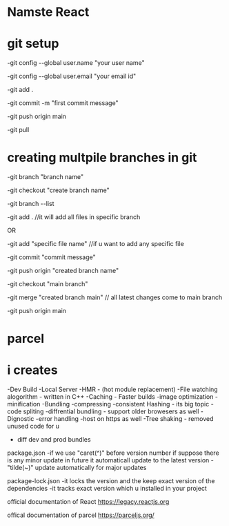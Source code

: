 # Namste React

# git setup

-git config --global user.name "your user name"

-git config --global user.email "your email id"

-git add .

-git commit -m "first commit message"

-git push origin main

-git pull

# creating multpile branches in git

-git branch "branch name"

-git checkout "create branch name"

-git branch --list

-git add . //it will add all files in specific branch

OR

-git add "specific file name" //if u want to add any specific file

-git commit "commit message"

-git push origin "created branch name"

-git checkout "main branch"

-git merge "created branch main" // all latest changes come to main branch

-git push origin main

# parcel

# i creates

-Dev Build
-Local Server
-HMR - (hot module replacement)
-File watching alogorithm - written in C++
-Caching - Faster builds
-image optimization
-minification
-Bundling
-compressing
-consistent Hashing - its big topic
-code spliting
-diffrential bundling - support older browesers as well
-Dignostic
-error handling
-host on https as well
-Tree shaking - removed unused code for u

- diff dev and prod bundles

package.json
-if we use "caret(^)" before version number if suppose there is any minor update in future it automaticall update to the latest version
-"tilde(~)" update automatically for major updates

package-lock.json
-it locks the version and the keep exact version of the dependencies
-it tracks exact version which u installed in your project

official documentation of React
https://legacy.reactjs.org

offical documentation of parcel
https://parceljs.org/
